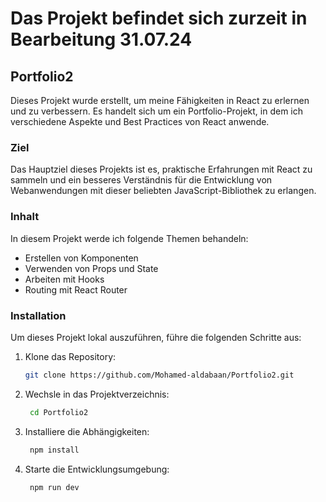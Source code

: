 # Das Projekt befindet sich zurzeit in Bearbeitung 31.07.24
## Portfolio2
 Dieses Projekt wurde erstellt, um meine Fähigkeiten in React zu erlernen und zu verbessern. Es handelt sich um ein Portfolio-Projekt, in dem ich verschiedene Aspekte und Best Practices von React anwende.

### Ziel
 Das Hauptziel dieses Projekts ist es, praktische Erfahrungen mit React zu sammeln und ein besseres Verständnis für die Entwicklung von Webanwendungen mit dieser beliebten JavaScript-Bibliothek zu erlangen.


### Inhalt
 
 In diesem Projekt werde ich folgende Themen behandeln:
 - Erstellen von Komponenten
 - Verwenden von Props und State
 - Arbeiten mit Hooks
 - Routing mit React Router

 ### Installation
  
  Um dieses Projekt lokal auszuführen, führe die folgenden Schritte aus:
   1. Klone das Repository:
      ```bash
      git clone https://github.com/Mohamed-aldabaan/Portfolio2.git
      ```
   2. Wechsle in das Projektverzeichnis:
      ```bash
       cd Portfolio2
      ```
    
   3. Installiere die Abhängigkeiten:
      ```bash
       npm install
      ```
    
   4. Starte die Entwicklungsumgebung:
      ```bash
       npm run dev
      ```

